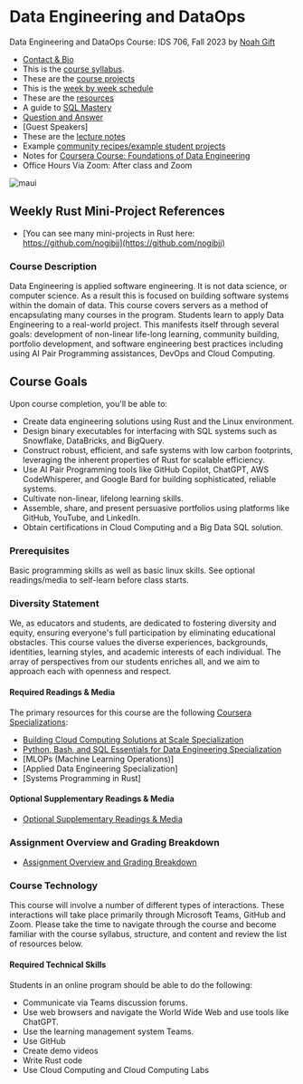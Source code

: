 # Data Engineering and DataOps

Data Engineering and DataOps Course:  IDS 706, Fall 2023 by [Noah Gift](https://noahgift.com)

* [Contact & Bio](https://datascience.duke.edu/noah-gift)
* This is the [course syllabus](https://noahgift.github.io/data-engineering-and-dataops).
* These are the [course projects](https://noahgift.github.io/data-engineering-and-dataops/projects)
* This is the [week by week schedule](https://noahgift.github.io/data-engineering-and-dataops/schedule)
* These are the [resources](https://noahgift.github.io/data-engineering-and-dataops/resources)
* A guide to [SQL Mastery](https://noahgift.github.io/data-engineering-and-dataops/sqlmastery)
* [Question and Answer](https://noahgift.github.io/data-engineering-and-dataops/question-answer)
* [Guest Speakers]
* These are the [lecture notes](https://noahgift.github.io/data-engineering-and-dataops/lecture-notes)
* Example [community recipes/example student projects](https://github.com/paiml/practical-mlops-book#community-recipes)
* Notes for [Coursera Course:  Foundations of Data Engineering](https://www.coursera.org/specializations/python-bash-sql-data-engineering-duke)
* Office Hours Via Zoom:  After class and Zoom

![maui](https://user-images.githubusercontent.com/58792/128207842-69bc2564-0f67-46e4-8d31-ed0020497034.jpg)

## Weekly Rust Mini-Project References

* [You can see many mini-projects in Rust here:  https://github.com/nogibjj](https://github.com/nogibjj)

### Course Description

Data Engineering is applied software engineering.  It is not data science, or computer science.  As a result this is focused on building software systems within the domain of data.
This course covers servers as a method of encapsulating many courses in the program.  Students learn to apply Data Engineering to a real-world project.  This manifests itself through several goals:  development of non-linear life-long learning, community building, portfolio development, and software engineering best practices including using AI Pair Programming assistances, DevOps and Cloud Computing.

## Course Goals

Upon course completion, you'll be able to:

* Create data engineering solutions using Rust and the Linux environment.
* Design binary executables for interfacing with SQL systems such as Snowflake, DataBricks, and BigQuery.
* Construct robust, efficient, and safe systems with low carbon footprints, leveraging the inherent properties of Rust for scalable efficiency.
* Use AI Pair Programming tools like GitHub Copilot, ChatGPT, AWS CodeWhisperer, and Google Bard for building sophisticated, reliable systems.
* Cultivate non-linear, lifelong learning skills.
* Assemble, share, and present persuasive portfolios using platforms like GitHub, YouTube, and LinkedIn.
* Obtain certifications in Cloud Computing and a Big Data SQL solution.

### Prerequisites 

Basic programming skills as well as basic linux skills.  See optional readings/media to self-learn before class starts.

### Diversity Statement

We, as educators and students, are dedicated to fostering diversity and equity, ensuring everyone's full participation by eliminating educational obstacles. This course values the diverse experiences, backgrounds, identities, learning styles, and academic interests of each individual. The array of perspectives from our students enriches all, and we aim to approach each with openness and respect.

#### Required Readings & Media

The primary resources for this course are the following [Coursera Specializations](https://www.coursera.org/instructor/noahgift):

* [Building Cloud Computing Solutions at Scale Specialization](https://www.coursera.org/specializations/building-cloud-computing-solutions-at-scale)
* [Python, Bash, and SQL Essentials for Data Engineering Specialization](https://www.coursera.org/specializations/python-bash-sql-data-engineering-duke)
* [MLOPs (Machine Learning Operations)]
* [Applied Data Engineering Specialization]
* [Systems Programming in Rust]

#### Optional Supplementary Readings & Media

* [Optional Supplementary Readings & Media](https://noahgift.github.io/data-engineering-and-dataops/projects)

### Assignment Overview and Grading Breakdown 

* [Assignment Overview and Grading Breakdown](https://noahgift.github.io/data-engineering-and-dataops/grading)

### Course Technology

This course will involve a number of different types of interactions. These interactions will take place primarily through Microsoft Teams, GitHub and Zoom. Please take the time to navigate through the course and become familiar with the course syllabus, structure, and content and review the list of resources below. 

#### Required Technical Skills

Students in an online program should be able to do the following: 

* Communicate via Teams discussion forums.
* Use web browsers and navigate the World Wide Web and use tools like ChatGPT.
* Use the learning management system Teams.
* Use GitHub
* Create demo videos
* Write Rust code
* Use Cloud Computing and Cloud Computing Labs


